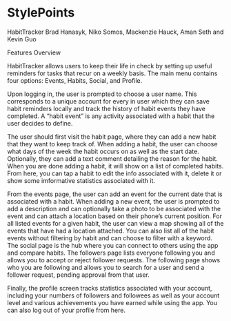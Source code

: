 # StylePoints

HabitTracker
Brad Hanasyk, Niko Somos, Mackenzie Hauck, Aman Seth and Kevin Guo

Features Overview

HabitTracker allows users to keep their life in check by setting up useful reminders for tasks that recur on a weekly basis. The main menu contains four options: Events, Habits, Social, and Profile.

Upon logging in, the user is prompted to choose a user name. This corresponds to a unique account for every in user which they can save habit reminders locally and track the history of habit events they have completed. A “habit event” is any activity associated with a habit that the user decides to define.

The user should first visit the habit page, where they can add a new habit that they want to keep track of. When adding a habit, the user can choose what days of the week the habit occurs on as well as the start date. Optionally, they can add a text comment detailing the reason for the habit. When you are done adding a habit, it will show on a list of completed habits. From here, you can tap a habit to edit the info associated with it, delete it or show some imformative statistics associated with it.

From the events page, the user can add an event for the current date that is associated with a habit. When adding a new event, the user is prompted to add a description and can optionally take a photo to be associated with the event and can attach a location based on their phone’s current position. For all listed events for a given habit, the user can view a map showing all of the events that have had a location attached. You can also list all of the habit events without filtering by habit and can choose to filter with a keyword. 
The social page is the hub where you can connect to others using the app and compare habits. The followers page lists everyone following you and allows you to accept or reject follower requests. The following page shows who you are following and allows you to search for a user and send a follower request, pending approval from that user.

Finally, the profile screen tracks statistics associated with your account, including your numbers of followers and followees as well as your account level and various achievements you have earned while using the app. You can also log out of your profile from here.
